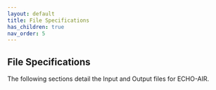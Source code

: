 ```yaml
---
layout: default
title: File Specifications
has_children: true
nav_order: 5
---
```


## File Specifications

The following sections detail the Input and Output files for ECHO-AIR.